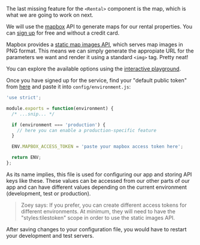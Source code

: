 The last missing feature for the `<Rental>` component is the map, which
is what we are going to work on next.

We will use the [mapbox](https://www.mapbox.com) API to generate maps
for our rental properties. You can [sign up](https://www.mapbox.com/signup/)
for free and without a credit card.

Mapbox provides a [static map images
API](https://docs.mapbox.com/api/maps/#static-images), which serves map
images in PNG format. This means we can simply generate the appropiate
URL for the parameters we want and render it using a standard `<img>`
tag. Pretty neat!

You can explore the available options using the [interactive
playground](https://docs.mapbox.com/help/interactive-tools/static-api-playground/).

Once you have signed up for the service, find your "default public
token" from [here](https://account.mapbox.com/access-tokens/) and paste
it into `config/environment.js`:

```js {data-filename="config/environment.js" data-diff="+9,+10"}
'use strict';

module.exports = function(environment) {
  /* ...snip... */

  if (environment === 'production') {
    // here you can enable a production-specific feature
  }

  ENV.MAPBOX_ACCESS_TOKEN = 'paste your mapbox access token here';

  return ENV;
};
```

As its name implies, this file is used for configuring our app and
storing API keys like these. These values can be accessed from our other
parts of our app and can have different values depending on the
current environment (development, test or production).

> Zoey says: If you prefer, you can create different access tokens for
> different environments. At minimum, they will need to have the
> "styles:tilestoken" scope in order to use the static images API.

After saving changes to your configuration file, you would have to
restart your development and test servers.

<!-- TODO: Why? Seems like a bug? ember-cli/ember-cli#8782 -->
